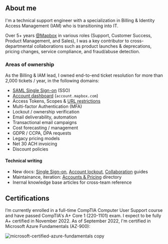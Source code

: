 ## About me

I'm a technical support engineer with a specialization in Billing & Identity Access Management (IAM) who is transitioning into IT.

Over 5+ years [@Mapbox](https://github.com/mapbox) in various roles (Support, Customer Success, Product Management, and Sales), I was a key contributor to cross-departmental collaborations such as product launches & deprecations, pricing changes, service compliance, and fraud/abuse detection.

### Areas of ownership

As the Billing & IAM lead, I owned end-to-end ticket resolution for more than 2,000 tickets / year, in the following domains:

- [SAML Single Sign-on](https://blog.mapbox.com/saml-single-sign-on-sso-public-beta-d859569b8b87) (SSO)
- [Account dashboard](https://blog.mapbox.com/meet-your-new-account-dashboard-207685bec215) (`account.mapbox.com`)
- Access Tokens, Scopes & [URL restrictions](https://blog.mapbox.com/url-restrictions-for-access-tokens-5f7f7eb90092)
- Multi-factor Authentication (MFA)
- Lockout / ownership verification
- Email deliverability, automation
- Transactional email campaigns
- Cost forecasting / management
- GDPR / CCPA, DPA requests
- Legacy pricing models
- Net 30 ACH invoicing
- Discount policies

#### Technical writing

- New docs: [Single Sign-on](https://docs.mapbox.com/accounts/guides/settings/#single-sign-on-authentication-sso), [Account lockout](https://docs.mapbox.com/help/troubleshooting/account-lockout/), [Collaboration](https://docs.mapbox.com/help/troubleshooting/collaboration-best-practices/) guides
- Maintainance, iteration: [Accounts & Pricing](https://docs.mapbox.com/accounts/guides/) directory
- Inernal knowledge base articles for cross-team reference

## Certifications

I’m currently enrolled in a full-time CompTIA Computer User Support course and have passed CompTIA's A+ Core 1 (220-1101) exam. I expect to be fully A+ certified in November 2022. As of September 2022, I'm certified in Microsoft Azure Fundamentals (AZ-900):

![microsoft-certified-azure-fundamentals copy](https://user-images.githubusercontent.com/20598581/195670734-f3862cc1-0426-4627-97fe-7707a5c27d4c.png)


